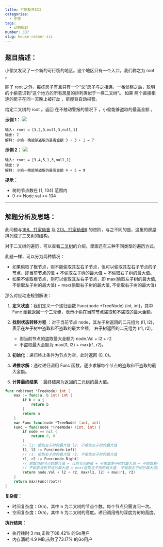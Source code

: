 ```yaml
---
title: 打家劫舍III
categories:
  - 中等
tags:
  - 动态规划
number: 337
slug: house-robber-iii
---
```


## 题目描述：

小偷又发现了一个新的可行窃的地区。这个地区只有一个入口，我们称之为 root 。

除了 root 之外，每栋房子有且只有一个“父“房子与之相连。一番侦察之后，聪明的小偷意识到“这个地方的所有房屋的排列类似于一棵二叉树”。 如果 两个直接相连的房子在同一天晚上被打劫 ，房屋将自动报警。

给定二叉树的 root 。返回 在不触动警报的情况下 ，小偷能够盗取的最高金额 。

**示例 1：**
![](/img/leetcode/337打家劫舍III/rob1-tree.jpg)
```
输入: root = [3,2,3,null,3,null,1] 
输出: 7 
解释: 小偷一晚能够盗取的最高金额 3 + 3 + 1 = 7
```

**示例 2：**
![](/img/leetcode/337打家劫舍III/rob2-tree.jpg)
```
输入: root = [3,4,5,1,3,null,1] 
输出: 9 
解释: 小偷一晚能够盗取的最高金额 4 + 5 = 9
```

**提示：**
- 树的节点数在 [1, 104] 范围内 
- 0 <= Node.val <= 104

---
## 解题分析及思路：

此问题与[198、打家劫舍](../leetcode/198打家劫舍) 及 [213、打家劫舍II](../leetcode/213打家劫舍ii) 的进阶，与之不同的是，这里的房屋排列成了二叉树的结构。

对于二叉树的遍历，可以查看[二叉树](../bTree)的介绍，里面还有三种不同类型的遍历方式。

此题一样，可以分为两种情况：
- 如果偷取了根节点，则不能偷取其左右子节点，但可以偷取其左右子节点的子节点，即当前节点的值 + 不偷取左子树的最大值 + 不偷取右子树的最大值。
- 如果不偷取根节点，则可以偷取其左右子节点，即 max(偷取左子树的最大值, 不偷取左子树的最大值) + max(偷取右子树的最大值, 不偷取右子树的最大值)



那么对应动态规划解法：

1. **定义状态**：我们定义一个递归函数 Func(node *TreeNode) (int, int)，其中 Func 函数返回一个二元组，表示小偷在当前节点盗取和不盗取的最大金额。

2. **找到状态转移方程** ：对于当前节点 node，其左子树返回的二元组为 (l1, l2)，表示在左子树中盗取和不盗取的最大金额。 右子树返回的二元组为 (r1, r2)。
   - 则当前节点的盗取最大金额为 node.Val + l2 + r2
   - 不盗取最大金额为 max(l1, l2) + max(r1, r2)。

3. **初始化**：递归终止条件为节点为空，此时返回 (0, 0)。

4. **递推求解**：通过递归调用 Func 函数，逐步求解每个节点的盗取和不盗取的最大金额。

5. **计算最终结果** ：最终结果为返回的二元组的最大值。


```go
func rob(root *TreeNode) int {
	max := func(a, b int) int {
		if b > a {
			return b
		}
		return a
	}
	var Func func(node *TreeNode) (int, int)
	Func = func(node *TreeNode) (int, int) {
		if node == nil {
			return 0, 0
		}
		// l1: 偷取左子树的最大值 l2: 不偷取左子树的最大值
		l1, l2 := Func(node.Left)
		// r1: 偷取右子树的最大值 r2: 不偷取右子树的最大值
		r1, r2 := Func(node.Right)
		// 偷取当前节点的最大值 = 当前节点的值 + 不偷取左子树的最大值 + 不偷取右子树的最大值
		// 不偷取当前节点的最大值 = max(偷取左子树的最大值, 不偷取左子树的最大值) + max(偷取右子树的最大值, 不偷取右子树的最大值)
		return node.Val + l2 + r2, max(l1, l2) + max(r1, r2)
	}
	return max(Func(root))
}

```

**复杂度：**

- 时间复杂度：O(n)，其中 n 为二叉树的节点个数。每个节点只需访问一次。 
- 空间复杂度：O(h)，其中 h 为二叉树的高度。递归调用栈的深度为树的高度。

**执行结果：**

- 执行耗时:3 ms,击败了88.42% 的Go用户
- 内存消耗:4.9 MB,击败了73.17% 的Go用户
